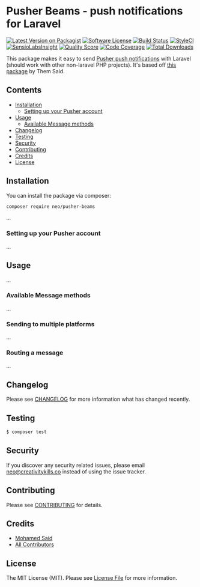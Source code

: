 # Pusher Beams - push notifications for Laravel

[![Latest Version on Packagist](https://img.shields.io/packagist/v/neo/pusher-beams.svg?style=flat-square)](https://packagist.org/packages/neo/pusher-beams)
[![Software License](https://img.shields.io/badge/license-MIT-brightgreen.svg?style=flat-square)](LICENSE.md)
[![Build Status](https://img.shields.io/travis/neoighodaro/pusher-beams/master.svg?style=flat-square)](https://travis-ci.org/neoighodaro/pusher-beams)
[![StyleCI](https://styleci.io/repos/65379321/shield)](https://styleci.io/repos/65379321)
[![SensioLabsInsight](https://img.shields.io/sensiolabs/i/9015691f-130d-4fca-8710-72a010abc684.svg?style=flat-square)](https://insight.sensiolabs.com/projects/9015691f-130d-4fca-8710-72a010abc684)
[![Quality Score](https://img.shields.io/scrutinizer/g/neoighodaro/pusher-beams.svg?style=flat-square)](https://scrutinizer-ci.com/g/neoighodaro/pusher-beams)
[![Code Coverage](https://img.shields.io/scrutinizer/coverage/g/neoighodaro/pusher-beams/master.svg?style=flat-square)](https://scrutinizer-ci.com/g/neoighodaro/pusher-beams/?branch=master)
[![Total Downloads](https://img.shields.io/packagist/dt/neoighodaro/pusher-beams.svg?style=flat-square)](https://packagist.org/packages/neoighodaro/pusher-beams)

This package makes it easy to send [Pusher push notifications](https://docs.pusher.com/push-notifications) with Laravel (should work with other non-laravel PHP projects). It's based off [this package](https://github.com/laravel-notification-channels/pusher-push-notifications) by Them Said.

## Contents

- [Installation](#installation)
	- [Setting up your Pusher account](#setting-up-your-pusher-account)
- [Usage](#usage)
	- [Available Message methods](#available-message-methods)
- [Changelog](#changelog)
- [Testing](#testing)
- [Security](#security)
- [Contributing](#contributing)
- [Credits](#credits)
- [License](#license)


## Installation

You can install the package via composer:

``` bash
composer require neo/pusher-beams
```
...

### Setting up your Pusher account
...

## Usage
...

### Available Message methods
...

### Sending to multiple platforms
...

### Routing a message
...

## Changelog

Please see [CHANGELOG](CHANGELOG.md) for more information what has changed recently.

## Testing

``` bash
$ composer test
```

## Security

If you discover any security related issues, please email neo@creativitykills.co instead of using the issue tracker.

## Contributing

Please see [CONTRIBUTING](CONTRIBUTING.md) for details.

## Credits

- [Mohamed Said](https://github.com/neoighodaro)
- [All Contributors](../../contributors)

## License

The MIT License (MIT). Please see [License File](LICENSE.md) for more information.
